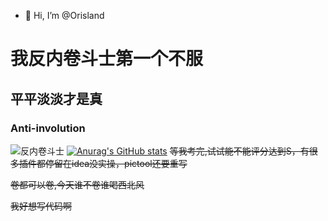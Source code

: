 - 👋 Hi, I’m @Orisland
# 我反内卷斗士第一个不服
## 平平淡淡才是真
### Anti-involution
![反内卷斗士](https://user-images.githubusercontent.com/59354152/142171413-6b88b7fd-eca4-4274-98b8-800e955e8586.jpg)
[![Anurag's GitHub stats](https://github-readme-stats.vercel.app/api?username=Orisland)](https://github.com/anuraghazra/github-readme-stats)
~~等我考完,试试能不能评分达到S，有很多插件都停留在idea没实操，pictool还要重写~~

~~卷都可以卷,今天谁不卷谁喝西北风~~

~~我好想写代码啊~~
